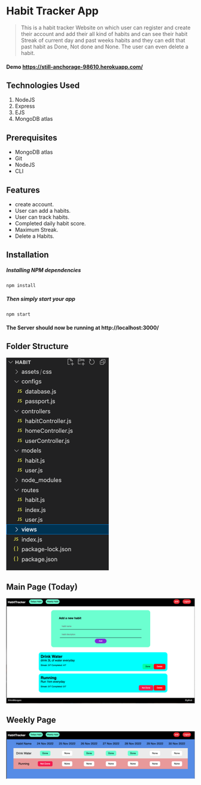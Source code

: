 # Habit Tracker App
> This is a habit tracker Website on which user can register and create their account and add their all kind of habits and can see their habit Streak 
   of current day and past weeks habits and they can edit that past habit as Done, Not done and None. The user can even delete a habit.
   
#### Demo https://still-anchorage-98610.herokuapp.com/
   
## Technologies Used
1.  NodeJS
2.  Express
3.  EJS
4.  MongoDB atlas

## Prerequisites
- MongoDB atlas
- Git
- NodeJS
- CLI

## Features
   * create account.
   * User can add a habits.
   * User can track habits.
   * Completed daily habit score.
   * Maximum Streak.
   * Delete a Habits.

## Installation

##### Installing NPM dependencies

`npm install`

##### Then simply start your app

`npm start`

#### The Server should now be running at http://localhost:3000/

## Folder Structure
![Screenshot (283)](https://github.com/amitmungare/habit/blob/main/ht1.png)

## Main Page (Today)
![Screenshot (283)](https://github.com/amitmungare/habit/blob/main/ht2.png)

## Weekly Page 
![Screenshot (283)](https://github.com/amitmungare/habit/blob/main/ht3.png)
